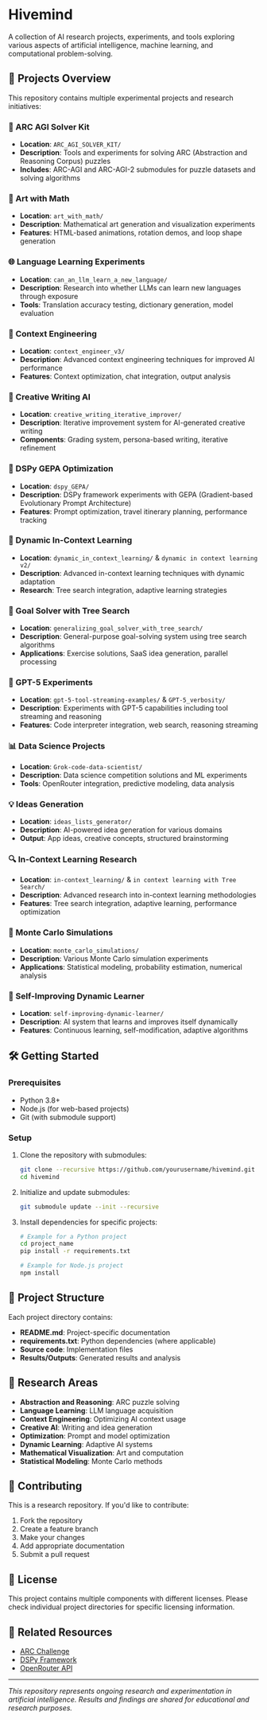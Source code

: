 # Hivemind

A collection of AI research projects, experiments, and tools exploring various aspects of artificial intelligence, machine learning, and computational problem-solving.

## 🧠 Projects Overview

This repository contains multiple experimental projects and research initiatives:

### 🤖 ARC AGI Solver Kit
- **Location**: `ARC_AGI_SOLVER_KIT/`
- **Description**: Tools and experiments for solving ARC (Abstraction and Reasoning Corpus) puzzles
- **Includes**: ARC-AGI and ARC-AGI-2 submodules for puzzle datasets and solving algorithms

### 🎨 Art with Math
- **Location**: `art_with_math/`
- **Description**: Mathematical art generation and visualization experiments
- **Features**: HTML-based animations, rotation demos, and loop shape generation

### 🌐 Language Learning Experiments
- **Location**: `can_an_llm_learn_a_new_language/`
- **Description**: Research into whether LLMs can learn new languages through exposure
- **Tools**: Translation accuracy testing, dictionary generation, model evaluation

### 🔧 Context Engineering
- **Location**: `context_engineer_v3/`
- **Description**: Advanced context engineering techniques for improved AI performance
- **Features**: Context optimization, chat integration, output analysis

### 📝 Creative Writing AI
- **Location**: `creative_writing_iterative_improver/`
- **Description**: Iterative improvement system for AI-generated creative writing
- **Components**: Grading system, persona-based writing, iterative refinement

### 🧮 DSPy GEPA Optimization
- **Location**: `dspy_GEPA/`
- **Description**: DSPy framework experiments with GEPA (Gradient-based Evolutionary Prompt Architecture)
- **Features**: Prompt optimization, travel itinerary planning, performance tracking

### 🌳 Dynamic In-Context Learning
- **Location**: `dynamic_in_context_learning/` & `dynamic in context learning v2/`
- **Description**: Advanced in-context learning techniques with dynamic adaptation
- **Research**: Tree search integration, adaptive learning strategies

### 🎯 Goal Solver with Tree Search
- **Location**: `generalizing_goal_solver_with_tree_search/`
- **Description**: General-purpose goal-solving system using tree search algorithms
- **Applications**: Exercise solutions, SaaS idea generation, parallel processing

### 🚀 GPT-5 Experiments
- **Location**: `gpt-5-tool-streaming-examples/` & `GPT-5_verbosity/`
- **Description**: Experiments with GPT-5 capabilities including tool streaming and reasoning
- **Features**: Code interpreter integration, web search, reasoning streaming

### 📊 Data Science Projects
- **Location**: `Grok-code-data-scientist/`
- **Description**: Data science competition solutions and ML experiments
- **Tools**: OpenRouter integration, predictive modeling, data analysis

### 💡 Ideas Generation
- **Location**: `ideas_lists_generator/`
- **Description**: AI-powered idea generation for various domains
- **Output**: App ideas, creative concepts, structured brainstorming

### 🔍 In-Context Learning Research
- **Location**: `in-context_learning/` & `in context learning with Tree Search/`
- **Description**: Advanced research into in-context learning methodologies
- **Features**: Tree search integration, adaptive learning, performance optimization

### 🧮 Monte Carlo Simulations
- **Location**: `monte_carlo_simulations/`
- **Description**: Various Monte Carlo simulation experiments
- **Applications**: Statistical modeling, probability estimation, numerical analysis

### 🤖 Self-Improving Dynamic Learner
- **Location**: `self-improving-dynamic-learner/`
- **Description**: AI system that learns and improves itself dynamically
- **Features**: Continuous learning, self-modification, adaptive algorithms

## 🛠️ Getting Started

### Prerequisites
- Python 3.8+
- Node.js (for web-based projects)
- Git (with submodule support)

### Setup
1. Clone the repository with submodules:
   ```bash
   git clone --recursive https://github.com/yourusername/hivemind.git
   cd hivemind
   ```

2. Initialize and update submodules:
   ```bash
   git submodule update --init --recursive
   ```

3. Install dependencies for specific projects:
   ```bash
   # Example for a Python project
   cd project_name
   pip install -r requirements.txt
   
   # Example for Node.js project
   npm install
   ```

## 📁 Project Structure

Each project directory contains:
- **README.md**: Project-specific documentation
- **requirements.txt**: Python dependencies (where applicable)
- **Source code**: Implementation files
- **Results/Outputs**: Generated results and analysis

## 🔬 Research Areas

- **Abstraction and Reasoning**: ARC puzzle solving
- **Language Learning**: LLM language acquisition
- **Context Engineering**: Optimizing AI context usage
- **Creative AI**: Writing and idea generation
- **Optimization**: Prompt and model optimization
- **Dynamic Learning**: Adaptive AI systems
- **Mathematical Visualization**: Art and computation
- **Statistical Modeling**: Monte Carlo methods

## 🤝 Contributing

This is a research repository. If you'd like to contribute:

1. Fork the repository
2. Create a feature branch
3. Make your changes
4. Add appropriate documentation
5. Submit a pull request

## 📄 License

This project contains multiple components with different licenses. Please check individual project directories for specific licensing information.

## 🔗 Related Resources

- [ARC Challenge](https://github.com/fchollet/ARC)
- [DSPy Framework](https://github.com/stanfordnlp/dspy)
- [OpenRouter API](https://openrouter.ai/)

---

*This repository represents ongoing research and experimentation in artificial intelligence. Results and findings are shared for educational and research purposes.*
